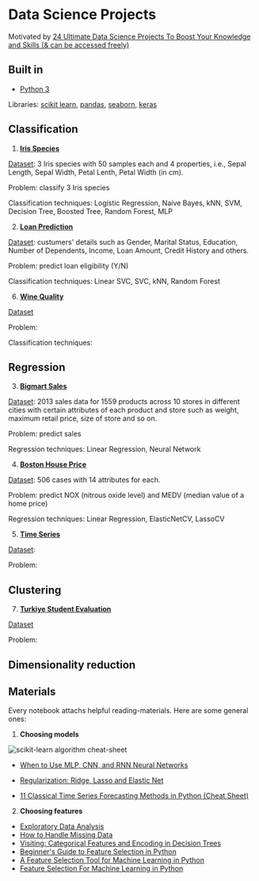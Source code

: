 # Data Science Projects

Motivated by [24 Ultimate Data Science Projects To Boost Your Knowledge and Skills (& can be accessed freely)](https://www.analyticsvidhya.com/blog/2018/05/24-ultimate-data-science-projects-to-boost-your-knowledge-and-skills/)

## Built in

- [Python 3](https://www.python.org/) 

Libraries: [scikit learn](https://scikit-learn.org/stable/index.html), [pandas](https://pandas.pydata.org/), [seaborn](https://seaborn.pydata.org/), [keras](https://keras.io/)

## Classification

1. [**Iris Species**](./Iris)

[Dataset](https://www.kaggle.com/uciml/iris): 3 Iris species with 50 samples each and 4 properties, i.e., Sepal Length, Sepal Width, Petal Lenth, Petal Width (in cm).

Problem: classify 3 Iris species

Classification techniques: Logistic Regression, Naive Bayes, kNN, SVM, Decision Tree, Boosted Tree, Random Forest, MLP

2. [**Loan Prediction**](./LoanPrediction)

[Dataset](https://datahack.analyticsvidhya.com/contest/practice-problem-loan-prediction-iii/): custumers' details such as Gender, Marital Status, Education, Number of Dependents, Income, Loan Amount, Credit History and others.

Problem: predict loan eligibility (Y/N)

Classification techniques: Linear SVC, SVC, kNN, Random Forest

6. [**Wine Quality**](./WineQuality)

[Dataset](https://archive.ics.uci.edu/ml/datasets/Wine+Quality)

Problem:

Classification techniques:

## Regression

3. [**Bigmart Sales**](./BigmartSales)

[Dataset](https://datahack.analyticsvidhya.com/contest/practice-problem-big-mart-sales-iii/): 2013 sales data for 1559 products across 10 stores in different cities with certain attributes of each product and store such as weight, maximum retail price, size of store and so on.

Problem: predict sales

Regression techniques: Linear Regression, Neural Network

4. [**Boston House Price**](./BostonHousePrice)

[Dataset](https://www.cs.toronto.edu/~delve/data/boston/bostonDetail.html): 506 cases with 14 attributes for each.

Problem: predict NOX (nitrous oxide level) and MEDV (median value of a home price)

Regression techniques: Linear Regression, ElasticNetCV, LassoCV

5. [**Time Series**](./TimeSeries)

[Dataset](https://datahack.analyticsvidhya.com/contest/practice-problem-time-series-2/): 

Problem: 

## Clustering

7. [**Turkiye Student Evaluation**](./StudentEvaluation)

[Dataset](http://archive.ics.uci.edu/ml/datasets/turkiye+student+evaluation)

Problem:

## Dimensionality reduction

## Materials

Every notebook attachs helpful reading-materials. Here are some general ones:

1. **Choosing models**

![scikit-learn algorithm cheat-sheet](https://scikit-learn.org/stable/_static/ml_map.png "scikit-learn algorithm cheat-sheet")
* [When to Use MLP, CNN, and RNN Neural Networks](https://machinelearningmastery.com/when-to-use-mlp-cnn-and-rnn-neural-networks/)
* [Regularization: Ridge, Lasso and Elastic Net](https://www.datacamp.com/community/tutorials/tutorial-ridge-lasso-elastic-net)

* [11 Classical Time Series Forecasting Methods in Python (Cheat Sheet)](https://machinelearningmastery.com/time-series-forecasting-methods-in-python-cheat-sheet/)

2. **Choosing features**

* [Exploratory Data Analysis](https://www.itl.nist.gov/div898/handbook/eda/eda.htm)
* [How to Handle Missing Data](https://towardsdatascience.com/how-to-handle-missing-data-8646b18db0d4)
* [Visiting: Categorical Features and Encoding in Decision Trees](https://medium.com/data-design/visiting-categorical-features-and-encoding-in-decision-trees-53400fa65931)
* [Beginner's Guide to Feature Selection in Python](https://www.datacamp.com/community/tutorials/feature-selection-python)
* [A Feature Selection Tool for Machine Learning in Python](https://towardsdatascience.com/a-feature-selection-tool-for-machine-learning-in-python-b64dd23710f0)
* [Feature Selection For Machine Learning in Python](https://machinelearningmastery.com/feature-selection-machine-learning-python/)
